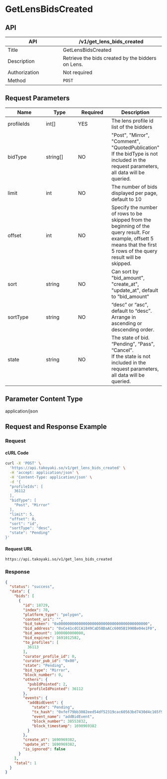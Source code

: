 # GetLensBidsCreated

## API

<table><thead><tr><th width="162">API</th><th>/v1/get_lens_bids_created</th></tr></thead><tbody><tr><td>Title</td><td>GetLensBidsCreated</td></tr><tr><td>Description</td><td>Retrieve the bids created by the bidders on Lens.</td></tr><tr><td>Authorization</td><td>Not required</td></tr><tr><td>Method</td><td><code>POST</code></td></tr></tbody></table>

## Request Parameters

<table><thead><tr><th width="139">Name</th><th width="115">Type</th><th width="110">Required</th><th>Description</th></tr></thead><tbody><tr><td>profileIds</td><td>int[]</td><td>YES</td><td>The lens profile id list of the bidders</td></tr><tr><td>bidType</td><td>string[]</td><td>NO</td><td>"Post", "Mirror", "Comment", "QuotedPublication"<br>If the bidType is not included in the request parameters, all data will be queried.</td></tr><tr><td>limit</td><td>int</td><td>NO</td><td>The number of bids displayed per page, default to 10</td></tr><tr><td>offset</td><td>int</td><td>NO</td><td>Specify the number of rows to be skipped from the beginning of the query result. For example, offsett 5 means that the first 5 rows of the query result will be skipped.</td></tr><tr><td>sort</td><td>string</td><td>NO</td><td>Can sort by "bid_amount", "create_at", "update_at", default to "bid_amount"</td></tr><tr><td>sortType</td><td>string</td><td>NO</td><td>“desc” or “asc”, default to “desc”. Arrange in ascending or descending order.</td></tr><tr><td>state</td><td>string</td><td>NO</td><td>The state of bid. “Pending”, “Pass”, “Cancel”.<br>If the state is not included in the request parameters, all data will be queried.</td></tr></tbody></table>

## Parameter Content Type

application/json

## Request and Response Example

### Request

#### cURL Code

```bash
curl -X 'POST' \
  'https://api.takoyaki.so/v1/get_lens_bids_created' \
  -H 'accept: application/json' \
  -H 'Content-Type: application/json' \
  -d '{
  "profileIds": [
    36112
  ],
  "bidType": [
    "Post", "Mirror"
  ],
  "limit": 5,
  "offset": 0,
  "sort": "id",
  "sortType": "desc",
  "state": "Pending"
}'
```

#### Request URL

`https://api.takoyaki.so/v1/get_lens_bids_created`

### Response

```json
{
  "status": "success",
  "data": {
    "bids": [
      {
        "id": 18729,
        "index": 70,
        "platform_type": "polygon",
        "content_uri": "",
        "bid_token": "0x0000000000000000000000000000000000000000",
        "bid_address": "0xCe41cdCCA1849CaD58DaACc6005B1990Be04e1F0",
        "bid_amount": 1000000000000,
        "bid_expires": 1691012582,
        "to_profiles": [
          36113
        ],
        "curator_profile_id": 0,
        "curator_pub_id": "0x00",
        "state": "Pending",
        "bid_type": "Mirror",
        "block_number": 0,
        "others": {
          "pubIdPointed": 2,
          "profileIdPointed": 36112
        },
        "events": {
          "addBidEvent": {
            "state": "Pending",
            "tx_hash": "0xfef79bb3082eed54df52319cac60563bd7430d4c165f9927bcd362d33862e9f7",
            "event_name": "addBidEvent",
            "block_number": 38553832,
            "block_timestamp": 1690969382
          }
        },
        "create_at": 1690969382,
        "update_at": 1690969382,
        "is_ignored": false
      }
    ],
    "total": 1
  }
}
```
